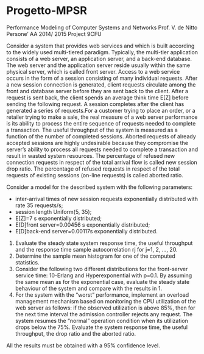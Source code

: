 # Progetto-MPSR
Performance Modeling of Computer Systems and Networks
Prof. V. de Nitto Persone’
AA 2014/ 2015 Project 9CFU

Consider a system that provides web services and which is built according to the widely used multi-tiered paradigm. Typically, the multi-tier application consists of a web server, an application server, and a back-end database. The web server and the application server reside usually within the same physical server, which is called front server. Access to a web service occurs in the form of a session consisting of many individual requests. After a new session connection is generated, client requests circulate among the front and database server before they are sent back to the client. After a request is sent back, the client spends an average think time E[Z] before sending the following request. A session completes after the client has generated a series of requests.For a customer trying to place an order, or a retailer trying to make a sale, the real measure of a web server performance is its ability to process the entire sequence of requests needed to complete a transaction. The useful throughput of the system is measured as a function of the number of completed sessions. Aborted requests of already accepted sessions are highly undesirable because they compromise the server’s ability to process all requests needed to complete a transaction and result in wasted system resources. The percentage of refused new connection requests in respect of the total arrival flow is called new session drop ratio. The percentage of refused requests in respect of the total requests of existing sessions (on-line requests) is called aborted ratio.

Consider a model for the described system with the following parameters:
* inter-arrival times of new session requests exponentially distributed with rate 35 requests/s;
* session length Uniform(5, 35);
* E[Z]=7 s exponentially distributed;
* E[D]front server=0.00456 s exponentially distributed;
* E[D]back-end server=0.00117s exponentially distributed.

1. Evaluate the steady state system response time, the useful throughput and the response time sample autocorrelation rj for j=1, 2, ..., 20.
2. Determine the sample mean histogram for one of the computed statistics.
3. Consider the following two different distributions for the front-server service time: 10-Erlang and Hyperexponential with p=0.1. By assuming the same mean as for the exponential case, evaluate the steady state behaviour of the system and compare with the results in 1.
4. For the system with the “worst” performance, implement an overload management mechanism based on monitoring the CPU utilization of the web server as follows: if the observed utilization is above 85%, then for the next time interval the admission controller rejects any request. The system resumes the “normal” operation condition when its utilization drops below the 75%. Evaluate the system response time, the useful throughput, the drop ratio and the aborted ratio.

All the results must be obtained with a 95% confidence level.
